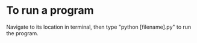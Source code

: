 # To run a program
Navigate to its location in terminal, then type "python [filename].py" to run the program.